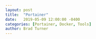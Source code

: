 ```yaml
---
layout: post
title:  "Portainer"
date:   2019-05-09 12:00:00 -0400
categories: [Portainer, Docker, Tools]
author: Brad Turner
---
```




[portainer]: https://www.portainer.io/